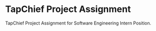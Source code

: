 # TapChief Project Assignment

TapChief Project Assignment for Software Engineering Intern Position.
